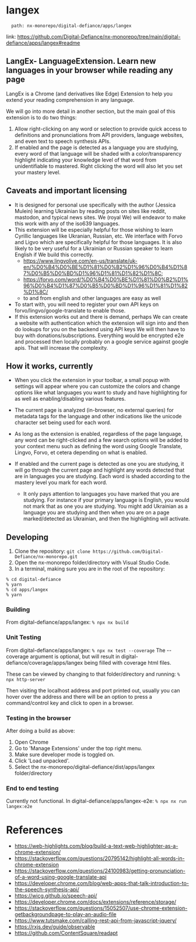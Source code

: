 # langex

```text
  path: nx-monorepo/digital-defiance/apps/langex
```

link: <https://github.com/Digital-Defiance/nx-monorepo/tree/main/digital-defiance/apps/langex#readme>

## LangEx- LanguageExtension. Learn new languages in your browser while reading any page

LangEx is a Chrome (and derivatives like Edge) Extension to help you extend your reading comprehension in any language.

We will go into more detail in another section, but the main goal of this extension is to do two things:

1) Allow right-clicking on any word or selection to provide quick access to definitions and pronunciations from API providers, language websites, and even text to speech synthesis APIs.
2) If enabled and the page is detected as a language you are studying, every word of that language will be shaded with a color/transparency highlight indicating your knowledge level of that word from unidentifiable to mastered. Right clicking the word will also let you set your mastery level.

## Caveats and important licensing

* It is designed for personal use specifically with the author (Jessica Mulein) learning Ukrainian by reading posts on sites like reddit, mastodon, and typical news sites. We (royal We) will endeavor to make this work with any of the iso639 languages.
* This extension will be especially helpful for those wishing to learn Cyrillic languages like Ukranian, Russian, etc. We interface with Forvo and Ligvo which are specifically helpful for those languages. It is also likely to be very useful for a Ukrainian or Russian speaker to learn English if We build this correctly.
  * <https://www.lingvolive.com/en-us/translate/uk-en/%D0%B4%D0%BE%D1%81%D0%B2%D1%96%D0%B4%D1%87%D0%B5%D0%BD%D1%96%D1%81%D1%82%D1%8C>;
  * <https://forvo.com/word/%D0%B4%D0%BE%D1%81%D0%B2%D1%96%D0%B4%D1%87%D0%B5%D0%BD%D1%96%D1%81%D1%82%D1%8C/>
  * to and from english and other languages are easy as well
* To start with, you will need to register your own API keys on forvo/lingvo/google-translate to enable those.
* If this extension works out and there is demand, perhaps We can create a website with authentication which the extension will sign into and then do lookups for you on the backend using API keys We will then have to buy with donations/subscriptions. Everything would be encrypted e2e and processed then locally probably on a google service against google apis. That will increase the complexity.

## How it works, currently

* When you click the extension in your toolbar, a small popup with settings will appear where you can customize the colors and change options like what languages you want to study and have highlighting for as well as enabling/disabling various features.
* The current page is analyzed (in-browser, no external queries) for metadata tags for the language and other indications like the unicode character set being used for each word.
* As long as the extension is enabled, regardless of the page language, any word can be right-clicked and a few search options will be added to your context menu such as defining the word using Google Translate, Lingvo, Forvo, et cetera depending on what is enabled.

* If enabled and the current page is detected as one you are studying, it will go through the current page and highlight any words detected that are in languages you are studying. Each word is shaded according to the mastery level you mark for each word.
  * It only pays attention to languages you have marked that you are studying.
    For instance if your primary language is English, you would not mark that as one you are studying.
    You might add Ukrainian as a language you are studying and then when you are on a page marked/detected as Ukrainian, and then the highlighting will activate.

## Developing

1) Clone the repository:
  ```git clone https://github.com/Digital-Defiance/nx-monorepo.git```
2) Open the nx-monorepo folder/directory with Visual Studio Code.
3) In a terminal, making sure you are in the root of the repository:

  ```text
  % cd digital-defiance
  % yarn
  % cd apps/langex
  % yarn
  ```

### Building

From digital-defiance/apps/langex:
  ```% npx nx build```

### Unit Testing

From digital-defiance/apps/langex:
  ```% npx nx test --coverage```
  The --coverage argument is optional, but will result in digital-defiance/coverage/apps/langex being filled with coverage html files.

  These can be viewed by changing to that folder/directory and running:
  ```% npx http-server```

  Then visiting the localhost address and port printed out, usually you can hover over the address and there will be an option to press a command/control key and click to open in a browser.

### Testing in the browser

After doing a build as above:

1) Open Chrome
2) Go to 'Manage Extensions' under the top right menu.
3) Make sure developer mode is toggled on.
4) Click 'Load unpacked'.
5) Select the nx-monorepo/digital-defiance/dist/apps/langex folder/directory

### End to end testing

Currently not functional.
In digital-defiance/apps/langex-e2e:
```% npx nx run langex:e2e```

# References
- https://web-highlights.com/blog/build-a-text-web-highlighter-as-a-chrome-extension/
- https://stackoverflow.com/questions/20795142/highlight-all-words-in-chrome-extension
- https://stackoverflow.com/questions/24100983/getting-pronunciation-of-a-word-using-google-translate-api
- https://developer.chrome.com/blog/web-apps-that-talk-introduction-to-the-speech-synthesis-api/
- https://wicg.github.io/speech-api/
- https://developer.chrome.com/docs/extensions/reference/storage/
- https://stackoverflow.com/questions/15052507/use-chrome-extension-getbackgroundpage-to-play-an-audio-file
- https://www.tutsmake.com/calling-rest-api-from-javascript-jquery/
- https://rxjs.dev/guide/observable
- https://github.com/ContentSquare/readapt
